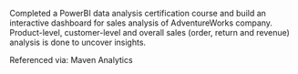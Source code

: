 Completed a PowerBI data analysis certification course and build an interactive dashboard for sales analysis of AdventureWorks company.
Product-level, customer-level and overall sales (order, return and revenue) analysis is done to uncover insights.


Referenced via: Maven Analytics
